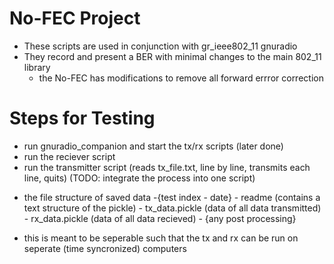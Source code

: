 # No-FEC Project
* These scripts are used in conjunction with gr_ieee802_11 gnuradio
* They record and present a BER with minimal changes to the main 802_11 library
    * the No-FEC has modifications to remove all forward errror correction

# Steps for Testing
* run gnuradio_companion and start the tx/rx scripts (later done)
* run the reciever script
* run the transmitter script (reads tx_file.txt, line by line, transmits each line, quits)
(TODO: integrate the process into one script)

- the file structure of saved data
    -{test index - date}
        - readme (contains a text structure of the pickle)
        - tx_data.pickle (data of all data transmitted)
        - rx_data.pickle (data of all data recieved)
        - {any post processing}

* this is meant to be seperable such that the tx and rx can be run on seperate (time syncronized) computers
